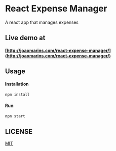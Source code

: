 # React Expense Manager
A react app that manages expenses

## Live demo at
#### [http://joaomarins.com/react-expense-manager/](http://joaomarins.com/react-expense-manager/)

## Usage
#### Installation
```bash
npm install
```

#### Run
```bash
npm start
```

## LICENSE
[MIT](https://github.com/jgcmarins/react-expense-manager/blob/master/LICENSE)
